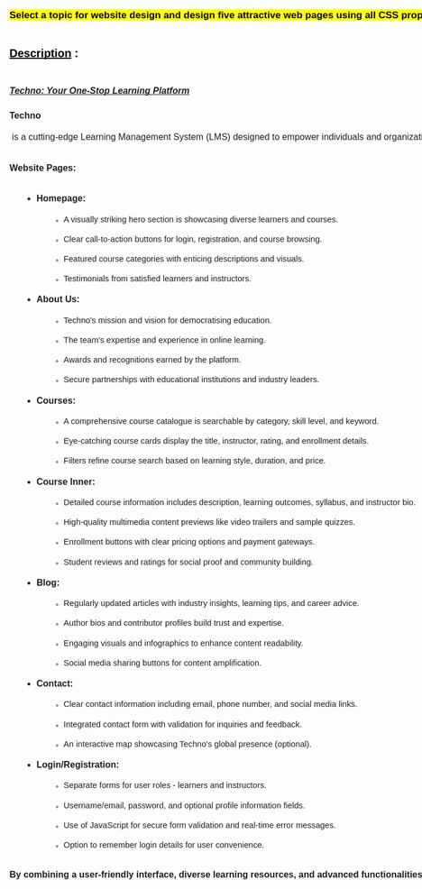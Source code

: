 <div class="col-white texte_inselectionnable direction_ltr" id="texte_a_afficher" style="height: 832.406px;">
						<span class="stabilisation"></span><p dir="ltr" style="line-height: 1.2; margin-bottom: 0pt; margin-top: 0pt; text-align: justify;"><span style="background-color: yellow; color: black; font-family: Arial,sans-serif; font-size: 13pt; font-style: normal; font-variant: normal; font-weight: 700; text-decoration: none; vertical-align: baseline; white-space: pre-wrap; white-space: pre;">Select a topic for website design and design five attractive web pages using all CSS properties. Also, use JS for the login and registration forms.</span></p><p><b id="docs-internal-guid-5ad4ac8d-7fff-c6db-5757-c2f1f8c35b45" style="font-weight: normal;"><br /></b></p><p dir="ltr" style="line-height: 1.2; margin-bottom: 0pt; margin-top: 0pt; text-align: justify;"><span style="-webkit-text-decoration-skip: none; background-color: transparent; color: black; font-family: Arial,sans-serif; font-size: 15pt; font-style: normal; font-variant: normal; font-weight: 700; text-decoration-skip-ink: none; text-decoration: underline; vertical-align: baseline; white-space: pre-wrap; white-space: pre;">Description</span><span style="background-color: transparent; color: black; font-family: Arial,sans-serif; font-size: 15pt; font-style: normal; font-variant: normal; font-weight: 700; text-decoration: none; vertical-align: baseline; white-space: pre-wrap; white-space: pre;"> :</span></p><p><b style="font-weight: normal;"><br /></b></p><p dir="ltr" style="line-height: 1.2; margin-bottom: 12pt; margin-top: 0pt; text-align: justify;"><span style="-webkit-text-decoration-skip: none; background-color: transparent; color: #1f1f1f; font-family: Arial,sans-serif; font-size: 12pt; font-style: italic; font-variant: normal; font-weight: 700; text-decoration-skip-ink: none; text-decoration: underline; vertical-align: baseline; white-space: pre-wrap; white-space: pre;">Techno: Your One-Stop Learning Platform</span></p><p dir="ltr" style="line-height: 2.4; margin-bottom: 12pt; margin-top: 12pt;"><span style="background-color: transparent; color: #1f1f1f; font-family: Arial,sans-serif; font-size: 12pt; font-style: normal; font-variant: normal; font-weight: 700; text-decoration: none; vertical-align: baseline; white-space: pre-wrap; white-space: pre;">Techno</span><span style="background-color: transparent; color: #1f1f1f; font-family: Arial,sans-serif; font-size: 12pt; font-style: normal; font-variant: normal; font-weight: 400; text-decoration: none; vertical-align: baseline; white-space: pre-wrap; white-space: pre;"> is a cutting-edge Learning Management System (LMS) designed to empower individuals and organizations with accessible and engaging online education.</span></p><p dir="ltr" style="line-height: 2.4; margin-bottom: 12pt; margin-top: 12pt; text-align: justify;"><span style="background-color: transparent; color: #1f1f1f; font-family: Arial,sans-serif; font-size: 12pt; font-style: normal; font-variant: normal; font-weight: 700; text-decoration: none; vertical-align: baseline; white-space: pre-wrap; white-space: pre;">Website Pages:</span></p><ul style="margin-bottom: 0; margin-top: 0; padding-inline-start: 48px;"><li aria-level="1" dir="ltr" style="background-color: transparent; color: #1f1f1f; font-family: Arial,sans-serif; font-size: 12pt; font-style: normal; font-variant: normal; font-weight: 400; list-style-type: disc; text-decoration: none; vertical-align: baseline; white-space: pre;"><p dir="ltr" role="presentation" style="line-height: 2.4; margin-bottom: 0pt; margin-top: 3pt; text-align: justify;"><span style="background-color: transparent; color: #1f1f1f; font-family: Arial,sans-serif; font-size: 12pt; font-style: normal; font-variant: normal; font-weight: 700; text-decoration: none; vertical-align: baseline; white-space: pre-wrap; white-space: pre;">Homepage:</span></p></li><ul style="margin-bottom: 0; margin-top: 0; padding-inline-start: 48px;"><li aria-level="2" dir="ltr" style="background-color: transparent; color: #1f1f1f; font-family: 'Courier New',monospace; font-size: 9pt; font-style: normal; font-variant: normal; font-weight: 400; list-style-type: circle; text-decoration: none; vertical-align: baseline; white-space: pre;"><p dir="ltr" role="presentation" style="line-height: 2.4; margin-bottom: 0pt; margin-top: 0pt; text-align: justify;"><span style="background-color: transparent; color: #1f1f1f; font-family: Arial,sans-serif; font-size: 11pt; font-style: normal; font-variant: normal; font-weight: 400; text-decoration: none; vertical-align: baseline; white-space: pre-wrap; white-space: pre;">A visually striking hero section is showcasing diverse learners and courses.</span></p></li><li aria-level="2" dir="ltr" style="background-color: transparent; color: #1f1f1f; font-family: 'Courier New',monospace; font-size: 9pt; font-style: normal; font-variant: normal; font-weight: 400; list-style-type: circle; text-decoration: none; vertical-align: baseline; white-space: pre;"><p dir="ltr" role="presentation" style="line-height: 2.4; margin-bottom: 0pt; margin-top: 0pt; text-align: justify;"><span style="background-color: transparent; color: #1f1f1f; font-family: Arial,sans-serif; font-size: 11pt; font-style: normal; font-variant: normal; font-weight: 400; text-decoration: none; vertical-align: baseline; white-space: pre-wrap; white-space: pre;">Clear call-to-action buttons for login, registration, and course browsing.</span></p></li><li aria-level="2" dir="ltr" style="background-color: transparent; color: #1f1f1f; font-family: 'Courier New',monospace; font-size: 9pt; font-style: normal; font-variant: normal; font-weight: 400; list-style-type: circle; text-decoration: none; vertical-align: baseline; white-space: pre;"><p dir="ltr" role="presentation" style="line-height: 2.4; margin-bottom: 0pt; margin-top: 0pt; text-align: justify;"><span style="background-color: transparent; color: #1f1f1f; font-family: Arial,sans-serif; font-size: 11pt; font-style: normal; font-variant: normal; font-weight: 400; text-decoration: none; vertical-align: baseline; white-space: pre-wrap; white-space: pre;">Featured course categories with enticing descriptions and visuals.</span></p></li><li aria-level="2" dir="ltr" style="background-color: transparent; color: #1f1f1f; font-family: 'Courier New',monospace; font-size: 9pt; font-style: normal; font-variant: normal; font-weight: 400; list-style-type: circle; text-decoration: none; vertical-align: baseline; white-space: pre;"><p dir="ltr" role="presentation" style="line-height: 2.4; margin-bottom: 0pt; margin-top: 0pt; text-align: justify;"><span style="background-color: transparent; color: #1f1f1f; font-family: Arial,sans-serif; font-size: 11pt; font-style: normal; font-variant: normal; font-weight: 400; text-decoration: none; vertical-align: baseline; white-space: pre-wrap; white-space: pre;">Testimonials from satisfied learners and instructors.</span></p></li></ul><li aria-level="1" dir="ltr" style="background-color: transparent; color: #1f1f1f; font-family: Arial,sans-serif; font-size: 12pt; font-style: normal; font-variant: normal; font-weight: 400; list-style-type: disc; text-decoration: none; vertical-align: baseline; white-space: pre;"><p dir="ltr" role="presentation" style="line-height: 2.4; margin-bottom: 0pt; margin-top: 0pt; text-align: justify;"><span style="background-color: transparent; color: #1f1f1f; font-family: Arial,sans-serif; font-size: 12pt; font-style: normal; font-variant: normal; font-weight: 700; text-decoration: none; vertical-align: baseline; white-space: pre-wrap; white-space: pre;">About Us:</span></p></li><ul style="margin-bottom: 0; margin-top: 0; padding-inline-start: 48px;"><li aria-level="2" dir="ltr" style="background-color: transparent; color: #1f1f1f; font-family: 'Courier New',monospace; font-size: 9pt; font-style: normal; font-variant: normal; font-weight: 400; list-style-type: circle; text-decoration: none; vertical-align: baseline; white-space: pre;"><p dir="ltr" role="presentation" style="line-height: 2.4; margin-bottom: 0pt; margin-top: 0pt; text-align: justify;"><span style="background-color: transparent; color: #1f1f1f; font-family: Arial,sans-serif; font-size: 11pt; font-style: normal; font-variant: normal; font-weight: 400; text-decoration: none; vertical-align: baseline; white-space: pre-wrap; white-space: pre;">Techno's mission and vision for democratising education.</span></p></li><li aria-level="2" dir="ltr" style="background-color: transparent; color: #1f1f1f; font-family: 'Courier New',monospace; font-size: 9pt; font-style: normal; font-variant: normal; font-weight: 400; list-style-type: circle; text-decoration: none; vertical-align: baseline; white-space: pre;"><p dir="ltr" role="presentation" style="line-height: 2.4; margin-bottom: 0pt; margin-top: 0pt; text-align: justify;"><span style="background-color: transparent; color: #1f1f1f; font-family: Arial,sans-serif; font-size: 11pt; font-style: normal; font-variant: normal; font-weight: 400; text-decoration: none; vertical-align: baseline; white-space: pre-wrap; white-space: pre;">The team's expertise and experience in online learning.</span></p></li><li aria-level="2" dir="ltr" style="background-color: transparent; color: #1f1f1f; font-family: 'Courier New',monospace; font-size: 9pt; font-style: normal; font-variant: normal; font-weight: 400; list-style-type: circle; text-decoration: none; vertical-align: baseline; white-space: pre;"><p dir="ltr" role="presentation" style="line-height: 2.4; margin-bottom: 0pt; margin-top: 0pt; text-align: justify;"><span style="background-color: transparent; color: #1f1f1f; font-family: Arial,sans-serif; font-size: 11pt; font-style: normal; font-variant: normal; font-weight: 400; text-decoration: none; vertical-align: baseline; white-space: pre-wrap; white-space: pre;">Awards and recognitions earned by the platform.</span></p></li><li aria-level="2" dir="ltr" style="background-color: transparent; color: #1f1f1f; font-family: 'Courier New',monospace; font-size: 9pt; font-style: normal; font-variant: normal; font-weight: 400; list-style-type: circle; text-decoration: none; vertical-align: baseline; white-space: pre;"><p dir="ltr" role="presentation" style="line-height: 2.4; margin-bottom: 0pt; margin-top: 0pt; text-align: justify;"><span style="background-color: transparent; color: #1f1f1f; font-family: Arial,sans-serif; font-size: 11pt; font-style: normal; font-variant: normal; font-weight: 400; text-decoration: none; vertical-align: baseline; white-space: pre-wrap; white-space: pre;">Secure partnerships with educational institutions and industry leaders.</span></p></li></ul><li aria-level="1" dir="ltr" style="background-color: transparent; color: #1f1f1f; font-family: Arial,sans-serif; font-size: 12pt; font-style: normal; font-variant: normal; font-weight: 400; list-style-type: disc; text-decoration: none; vertical-align: baseline; white-space: pre;"><p dir="ltr" role="presentation" style="line-height: 2.4; margin-bottom: 0pt; margin-top: 0pt; text-align: justify;"><span style="background-color: transparent; color: #1f1f1f; font-family: Arial,sans-serif; font-size: 12pt; font-style: normal; font-variant: normal; font-weight: 700; text-decoration: none; vertical-align: baseline; white-space: pre-wrap; white-space: pre;">Courses:</span></p></li><ul style="margin-bottom: 0; margin-top: 0; padding-inline-start: 48px;"><li aria-level="2" dir="ltr" style="background-color: transparent; color: #1f1f1f; font-family: 'Courier New',monospace; font-size: 9pt; font-style: normal; font-variant: normal; font-weight: 400; list-style-type: circle; text-decoration: none; vertical-align: baseline; white-space: pre;"><p dir="ltr" role="presentation" style="line-height: 2.4; margin-bottom: 0pt; margin-top: 0pt; text-align: justify;"><span style="background-color: transparent; color: #1f1f1f; font-family: Arial,sans-serif; font-size: 11pt; font-style: normal; font-variant: normal; font-weight: 400; text-decoration: none; vertical-align: baseline; white-space: pre-wrap; white-space: pre;">A comprehensive course catalogue is searchable by category, skill level, and keyword.</span></p></li><li aria-level="2" dir="ltr" style="background-color: transparent; color: #1f1f1f; font-family: 'Courier New',monospace; font-size: 9pt; font-style: normal; font-variant: normal; font-weight: 400; list-style-type: circle; text-decoration: none; vertical-align: baseline; white-space: pre;"><p dir="ltr" role="presentation" style="line-height: 2.4; margin-bottom: 0pt; margin-top: 0pt; text-align: justify;"><span style="background-color: transparent; color: #1f1f1f; font-family: Arial,sans-serif; font-size: 11pt; font-style: normal; font-variant: normal; font-weight: 400; text-decoration: none; vertical-align: baseline; white-space: pre-wrap; white-space: pre;">Eye-catching course cards display the title, instructor, rating, and enrollment details.</span></p></li><li aria-level="2" dir="ltr" style="background-color: transparent; color: #1f1f1f; font-family: 'Courier New',monospace; font-size: 9pt; font-style: normal; font-variant: normal; font-weight: 400; list-style-type: circle; text-decoration: none; vertical-align: baseline; white-space: pre;"><p dir="ltr" role="presentation" style="line-height: 2.4; margin-bottom: 0pt; margin-top: 0pt; text-align: justify;"><span style="background-color: transparent; color: #1f1f1f; font-family: Arial,sans-serif; font-size: 11pt; font-style: normal; font-variant: normal; font-weight: 400; text-decoration: none; vertical-align: baseline; white-space: pre-wrap; white-space: pre;">Filters refine course search based on learning style, duration, and price.</span></p></li></ul><li aria-level="1" dir="ltr" style="background-color: transparent; color: #1f1f1f; font-family: Arial,sans-serif; font-size: 12pt; font-style: normal; font-variant: normal; font-weight: 400; list-style-type: disc; text-decoration: none; vertical-align: baseline; white-space: pre;"><p dir="ltr" role="presentation" style="line-height: 2.4; margin-bottom: 0pt; margin-top: 0pt; text-align: justify;"><span style="background-color: transparent; color: #1f1f1f; font-family: Arial,sans-serif; font-size: 12pt; font-style: normal; font-variant: normal; font-weight: 700; text-decoration: none; vertical-align: baseline; white-space: pre-wrap; white-space: pre;">Course Inner:</span></p></li><ul style="margin-bottom: 0; margin-top: 0; padding-inline-start: 48px;"><li aria-level="2" dir="ltr" style="background-color: transparent; color: #1f1f1f; font-family: 'Courier New',monospace; font-size: 9pt; font-style: normal; font-variant: normal; font-weight: 400; list-style-type: circle; text-decoration: none; vertical-align: baseline; white-space: pre;"><p dir="ltr" role="presentation" style="line-height: 2.4; margin-bottom: 0pt; margin-top: 0pt; text-align: justify;"><span style="background-color: transparent; color: #1f1f1f; font-family: Arial,sans-serif; font-size: 11pt; font-style: normal; font-variant: normal; font-weight: 400; text-decoration: none; vertical-align: baseline; white-space: pre-wrap; white-space: pre;">Detailed course information includes description, learning outcomes, syllabus, and instructor bio.</span></p></li><li aria-level="2" dir="ltr" style="background-color: transparent; color: #1f1f1f; font-family: 'Courier New',monospace; font-size: 9pt; font-style: normal; font-variant: normal; font-weight: 400; list-style-type: circle; text-decoration: none; vertical-align: baseline; white-space: pre;"><p dir="ltr" role="presentation" style="line-height: 2.4; margin-bottom: 0pt; margin-top: 0pt; text-align: justify;"><span style="background-color: transparent; color: #1f1f1f; font-family: Arial,sans-serif; font-size: 11pt; font-style: normal; font-variant: normal; font-weight: 400; text-decoration: none; vertical-align: baseline; white-space: pre-wrap; white-space: pre;">High-quality multimedia content previews like video trailers and sample quizzes.</span></p></li><li aria-level="2" dir="ltr" style="background-color: transparent; color: #1f1f1f; font-family: 'Courier New',monospace; font-size: 9pt; font-style: normal; font-variant: normal; font-weight: 400; list-style-type: circle; text-decoration: none; vertical-align: baseline; white-space: pre;"><p dir="ltr" role="presentation" style="line-height: 2.4; margin-bottom: 0pt; margin-top: 0pt; text-align: justify;"><span style="background-color: transparent; color: #1f1f1f; font-family: Arial,sans-serif; font-size: 11pt; font-style: normal; font-variant: normal; font-weight: 400; text-decoration: none; vertical-align: baseline; white-space: pre-wrap; white-space: pre;">Enrollment buttons with clear pricing options and payment gateways.</span></p></li><li aria-level="2" dir="ltr" style="background-color: transparent; color: #1f1f1f; font-family: 'Courier New',monospace; font-size: 9pt; font-style: normal; font-variant: normal; font-weight: 400; list-style-type: circle; text-decoration: none; vertical-align: baseline; white-space: pre;"><p dir="ltr" role="presentation" style="line-height: 2.4; margin-bottom: 0pt; margin-top: 0pt; text-align: justify;"><span style="background-color: transparent; color: #1f1f1f; font-family: Arial,sans-serif; font-size: 11pt; font-style: normal; font-variant: normal; font-weight: 400; text-decoration: none; vertical-align: baseline; white-space: pre-wrap; white-space: pre;">Student reviews and ratings for social proof and community building.</span></p></li></ul><li aria-level="1" dir="ltr" style="background-color: transparent; color: #1f1f1f; font-family: Arial,sans-serif; font-size: 12pt; font-style: normal; font-variant: normal; font-weight: 400; list-style-type: disc; text-decoration: none; vertical-align: baseline; white-space: pre;"><p dir="ltr" role="presentation" style="line-height: 2.4; margin-bottom: 0pt; margin-top: 0pt; text-align: justify;"><span style="background-color: transparent; color: #1f1f1f; font-family: Arial,sans-serif; font-size: 12pt; font-style: normal; font-variant: normal; font-weight: 700; text-decoration: none; vertical-align: baseline; white-space: pre-wrap; white-space: pre;">Blog:</span></p></li><ul style="margin-bottom: 0; margin-top: 0; padding-inline-start: 48px;"><li aria-level="2" dir="ltr" style="background-color: transparent; color: #1f1f1f; font-family: 'Courier New',monospace; font-size: 9pt; font-style: normal; font-variant: normal; font-weight: 400; list-style-type: circle; text-decoration: none; vertical-align: baseline; white-space: pre;"><p dir="ltr" role="presentation" style="line-height: 2.4; margin-bottom: 0pt; margin-top: 0pt; text-align: justify;"><span style="background-color: transparent; color: #1f1f1f; font-family: Arial,sans-serif; font-size: 11pt; font-style: normal; font-variant: normal; font-weight: 400; text-decoration: none; vertical-align: baseline; white-space: pre-wrap; white-space: pre;">Regularly updated articles with industry insights, learning tips, and career advice.</span></p></li><li aria-level="2" dir="ltr" style="background-color: transparent; color: #1f1f1f; font-family: 'Courier New',monospace; font-size: 9pt; font-style: normal; font-variant: normal; font-weight: 400; list-style-type: circle; text-decoration: none; vertical-align: baseline; white-space: pre;"><p dir="ltr" role="presentation" style="line-height: 2.4; margin-bottom: 0pt; margin-top: 0pt; text-align: justify;"><span style="background-color: transparent; color: #1f1f1f; font-family: Arial,sans-serif; font-size: 11pt; font-style: normal; font-variant: normal; font-weight: 400; text-decoration: none; vertical-align: baseline; white-space: pre-wrap; white-space: pre;">Author bios and contributor profiles build trust and expertise.</span></p></li><li aria-level="2" dir="ltr" style="background-color: transparent; color: #1f1f1f; font-family: 'Courier New',monospace; font-size: 9pt; font-style: normal; font-variant: normal; font-weight: 400; list-style-type: circle; text-decoration: none; vertical-align: baseline; white-space: pre;"><p dir="ltr" role="presentation" style="line-height: 2.4; margin-bottom: 0pt; margin-top: 0pt; text-align: justify;"><span style="background-color: transparent; color: #1f1f1f; font-family: Arial,sans-serif; font-size: 11pt; font-style: normal; font-variant: normal; font-weight: 400; text-decoration: none; vertical-align: baseline; white-space: pre-wrap; white-space: pre;">Engaging visuals and infographics to enhance content readability.</span></p></li><li aria-level="2" dir="ltr" style="background-color: transparent; color: #1f1f1f; font-family: 'Courier New',monospace; font-size: 9pt; font-style: normal; font-variant: normal; font-weight: 400; list-style-type: circle; text-decoration: none; vertical-align: baseline; white-space: pre;"><p dir="ltr" role="presentation" style="line-height: 2.4; margin-bottom: 0pt; margin-top: 0pt; text-align: justify;"><span style="background-color: transparent; color: #1f1f1f; font-family: Arial,sans-serif; font-size: 11pt; font-style: normal; font-variant: normal; font-weight: 400; text-decoration: none; vertical-align: baseline; white-space: pre-wrap; white-space: pre;">Social media sharing buttons for content amplification.</span></p></li></ul><li aria-level="1" dir="ltr" style="background-color: transparent; color: #1f1f1f; font-family: Arial,sans-serif; font-size: 12pt; font-style: normal; font-variant: normal; font-weight: 400; list-style-type: disc; text-decoration: none; vertical-align: baseline; white-space: pre;"><p dir="ltr" role="presentation" style="line-height: 2.4; margin-bottom: 0pt; margin-top: 0pt; text-align: justify;"><span style="background-color: transparent; color: #1f1f1f; font-family: Arial,sans-serif; font-size: 12pt; font-style: normal; font-variant: normal; font-weight: 700; text-decoration: none; vertical-align: baseline; white-space: pre-wrap; white-space: pre;">Contact:</span></p></li><ul style="margin-bottom: 0; margin-top: 0; padding-inline-start: 48px;"><li aria-level="2" dir="ltr" style="background-color: transparent; color: #1f1f1f; font-family: 'Courier New',monospace; font-size: 9pt; font-style: normal; font-variant: normal; font-weight: 400; list-style-type: circle; text-decoration: none; vertical-align: baseline; white-space: pre;"><p dir="ltr" role="presentation" style="line-height: 2.4; margin-bottom: 0pt; margin-top: 0pt; text-align: justify;"><span style="background-color: transparent; color: #1f1f1f; font-family: Arial,sans-serif; font-size: 11pt; font-style: normal; font-variant: normal; font-weight: 400; text-decoration: none; vertical-align: baseline; white-space: pre-wrap; white-space: pre;">Clear contact information including email, phone number, and social media links.</span></p></li><li aria-level="2" dir="ltr" style="background-color: transparent; color: #1f1f1f; font-family: 'Courier New',monospace; font-size: 9pt; font-style: normal; font-variant: normal; font-weight: 400; list-style-type: circle; text-decoration: none; vertical-align: baseline; white-space: pre;"><p dir="ltr" role="presentation" style="line-height: 2.4; margin-bottom: 0pt; margin-top: 0pt; text-align: justify;"><span style="background-color: transparent; color: #1f1f1f; font-family: Arial,sans-serif; font-size: 11pt; font-style: normal; font-variant: normal; font-weight: 400; text-decoration: none; vertical-align: baseline; white-space: pre-wrap; white-space: pre;">Integrated contact form with validation for inquiries and feedback.</span></p></li><li aria-level="2" dir="ltr" style="background-color: transparent; color: #1f1f1f; font-family: 'Courier New',monospace; font-size: 9pt; font-style: normal; font-variant: normal; font-weight: 400; list-style-type: circle; text-decoration: none; vertical-align: baseline; white-space: pre;"><p dir="ltr" role="presentation" style="line-height: 2.4; margin-bottom: 0pt; margin-top: 0pt; text-align: justify;"><span style="background-color: transparent; color: #1f1f1f; font-family: Arial,sans-serif; font-size: 11pt; font-style: normal; font-variant: normal; font-weight: 400; text-decoration: none; vertical-align: baseline; white-space: pre-wrap; white-space: pre;">An interactive map showcasing Techno's global presence (optional).</span></p></li></ul><li aria-level="1" dir="ltr" style="background-color: transparent; color: #1f1f1f; font-family: Arial,sans-serif; font-size: 12pt; font-style: normal; font-variant: normal; font-weight: 400; list-style-type: disc; text-decoration: none; vertical-align: baseline; white-space: pre;"><p dir="ltr" role="presentation" style="line-height: 2.4; margin-bottom: 0pt; margin-top: 0pt; text-align: justify;"><span style="background-color: transparent; color: #1f1f1f; font-family: Arial,sans-serif; font-size: 12pt; font-style: normal; font-variant: normal; font-weight: 700; text-decoration: none; vertical-align: baseline; white-space: pre-wrap; white-space: pre;">Login/Registration:</span></p></li><ul style="margin-bottom: 0; margin-top: 0; padding-inline-start: 48px;"><li aria-level="2" dir="ltr" style="background-color: transparent; color: #1f1f1f; font-family: 'Courier New',monospace; font-size: 9pt; font-style: normal; font-variant: normal; font-weight: 400; list-style-type: circle; text-decoration: none; vertical-align: baseline; white-space: pre;"><p dir="ltr" role="presentation" style="line-height: 2.4; margin-bottom: 0pt; margin-top: 0pt; text-align: justify;"><span style="background-color: transparent; color: #1f1f1f; font-family: Arial,sans-serif; font-size: 11pt; font-style: normal; font-variant: normal; font-weight: 400; text-decoration: none; vertical-align: baseline; white-space: pre-wrap; white-space: pre;">Separate forms for user roles - learners and instructors.</span></p></li><li aria-level="2" dir="ltr" style="background-color: transparent; color: #1f1f1f; font-family: 'Courier New',monospace; font-size: 9pt; font-style: normal; font-variant: normal; font-weight: 400; list-style-type: circle; text-decoration: none; vertical-align: baseline; white-space: pre;"><p dir="ltr" role="presentation" style="line-height: 2.4; margin-bottom: 0pt; margin-top: 0pt; text-align: justify;"><span style="background-color: transparent; color: #1f1f1f; font-family: Arial,sans-serif; font-size: 11pt; font-style: normal; font-variant: normal; font-weight: 400; text-decoration: none; vertical-align: baseline; white-space: pre-wrap; white-space: pre;">Username/email, password, and optional profile information fields.</span></p></li><li aria-level="2" dir="ltr" style="background-color: transparent; color: #1f1f1f; font-family: 'Courier New',monospace; font-size: 9pt; font-style: normal; font-variant: normal; font-weight: 400; list-style-type: circle; text-decoration: none; vertical-align: baseline; white-space: pre;"><p dir="ltr" role="presentation" style="line-height: 2.4; margin-bottom: 0pt; margin-top: 0pt; text-align: justify;"><span style="background-color: transparent; color: #1f1f1f; font-family: Arial,sans-serif; font-size: 11pt; font-style: normal; font-variant: normal; font-weight: 400; text-decoration: none; vertical-align: baseline; white-space: pre-wrap; white-space: pre;">Use of JavaScript for secure form validation and real-time error messages.</span></p></li><li aria-level="2" dir="ltr" style="background-color: transparent; color: #1f1f1f; font-family: 'Courier New',monospace; font-size: 9pt; font-style: normal; font-variant: normal; font-weight: 400; list-style-type: circle; text-decoration: none; vertical-align: baseline; white-space: pre;"><p dir="ltr" role="presentation" style="line-height: 2.4; margin-bottom: 6pt; margin-top: 0pt; text-align: justify;"><span style="background-color: transparent; color: #1f1f1f; font-family: Arial,sans-serif; font-size: 11pt; font-style: normal; font-variant: normal; font-weight: 400; text-decoration: none; vertical-align: baseline; white-space: pre-wrap; white-space: pre;">Option to remember login details for user convenience.</span></p></li></ul></ul><p></p><p dir="ltr" style="line-height: 2.4; margin-bottom: 12pt; margin-top: 12pt; text-align: justify;"><span style="background-color: transparent; color: #1f1f1f; font-family: Arial,sans-serif; font-size: 12pt; font-style: normal; font-variant: normal; font-weight: 700; text-decoration: none; vertical-align: baseline; white-space: pre-wrap; white-space: pre;">By combining a user-friendly interface, diverse learning resources, and advanced functionalities, Techno aims to become the preferred platform for individuals and organizations to empower their learning journeys.</span></p><div><span style="background-color: transparent; color: #1f1f1f; font-family: Arial,sans-serif; font-size: 12pt; font-style: normal; font-variant: normal; font-weight: 700; text-decoration: none; vertical-align: baseline; white-space: pre-wrap; white-space: pre;"><br /></span></div>					</div>
